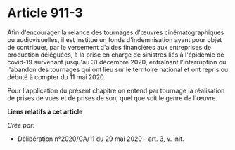 # Article 911-3

Afin d'encourager la relance des tournages d'œuvres cinématographiques ou audiovisuelles, il est institué un fonds
d'indemnisation ayant pour objet de contribuer, par le versement d'aides financières aux entreprises de production déléguées,
à la prise en charge de sinistres liés à l'épidémie de covid-19 survenant jusqu'au 31 décembre 2020, entraînant
l'interruption ou l'abandon des tournages qui ont lieu sur le territoire national et ont repris ou débuté à compter du 11 mai
2020.

Pour l'application du présent chapitre on entend par tournage la réalisation de prises de vues et de prises de son, quel que
soit le genre de l'œuvre.

**Liens relatifs à cet article**

_Créé par_:

  - Délibération n°2020/CA/11 du 29 mai 2020 - art. 3, v. init.
